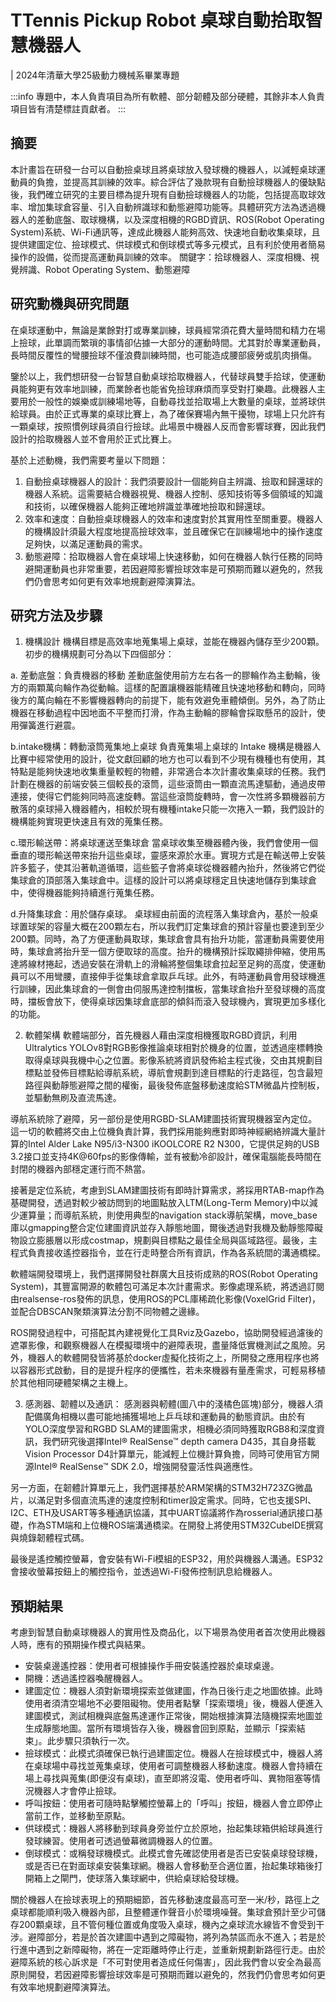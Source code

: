 # TTennis Pickup Robot 桌球自動拾取智慧機器人
| 2024年清華大學25級動力機械系畢業專題

:::info
專題中，本人負責項目為所有軟體、部分韌體及部分硬體，其餘非本人負責項目皆有清楚標註貢獻者。
:::


## 摘要
本計畫旨在研發一台可以自動撿桌球且將桌球放入發球機的機器人，以減輕桌球運動員的負擔，並提高其訓練的效率。綜合評估了幾款現有自動撿球機器人的優缺點後，我們確立研究的主要目標為提升現有自動撿球機器人的功能，包括提高取球效率、增加集球倉容量、引入自動辨識球和動態避障功能等。具體研究方法為透過機器人的差動底盤、取球機構，以及深度相機的RGBD資訊、ROS(Robot Operating System)系統、Wi-Fi通訊等，達成此機器人能夠高效、快速地自動收集桌球，且提供建圖定位、撿球模式、供球模式和倒球模式等多元模式，且有利於使用者簡易操作的設備，從而提高運動員訓練的效率。
關鍵字：拾球機器人、深度相機、視覺辨識、Robot Operating System、動態避障


## 研究動機與研究問題
在桌球運動中，無論是業餘對打或專業訓練，球員經常須花費大量時間和精力在場上撿球，此單調而繁瑣的事情卻佔據一大部分的運動時間。尤其對於專業運動員，長時間反覆性的彎腰撿球不僅浪費訓練時間，也可能造成腰部疲勞或肌肉損傷。

鑒於以上，我們想研發一台智慧自動桌球拾取機器人，代替球員雙手拾球，使運動員能夠更有效率地訓練，而業餘者也能省免撿球麻煩而享受對打樂趣。此機器人主要用於一般性的娛樂或訓練場地等，自動尋找並拾取場上大數量的桌球，並將球供給球員。由於正式專業的桌球比賽上，為了確保賽場內無干擾物，球場上只允許有一顆桌球，按照慣例球員須自行撿球。此場景中機器人反而會影響球賽，因此我們設計的拾取機器人並不會用於正式比賽上。

基於上述動機，我們需要考量以下問題：
1. 自動撿桌球機器人的設計：我們須要設計一個能夠自主辨識、撿取和歸還球的機器人系統。這需要結合機器視覺、機器人控制、感知技術等多個領域的知識和技術，以確保機器人能夠正確地辨識並準確地撿取和歸還球。
2. 效率和速度：自動撿桌球機器人的效率和速度對於其實用性至關重要。機器人的機構設計須最大程度地提高撿球效率，並且確保它在訓練場地中的操作速度足夠快，以滿足運動員的需求。
3. 動態避障：拾取機器人會在桌球場上快速移動，如何在機器人執行任務的同時避開運動員也非常重要，若因避障影響撿球效率是可預期而難以避免的，然我們仍會思考如何更有效率地規劃避障演算法。


## 研究方法及步驟
1. 機構設計
機構目標是高效率地蒐集場上桌球，並能在機器內儲存至少200顆。初步的機構規劃可分為以下四個部分：

  a. 差動底盤：負責機器的移動
  差動底盤使用前方左右各一的膠輪作為主動輪，後方的兩顆萬向輪作為從動輪。這樣的配置讓機器能精確且快速地移動和轉向，同時後方的萬向輪在不影響機器轉向的前提下，能有效避免車體傾倒。另外，為了防止機器在移動過程中因地面不平整而打滑，作為主動輪的膠輪會採取懸吊的設計，使用彈簧進行避震。

  b.intake機構：轉動滾筒蒐集地上桌球
  負責蒐集場上桌球的 Intake 機構是機器人比賽中經常使用的設計，從文獻回顧的地方也可以看到不少現有機種也有使用，其特點是能夠快速地收集重量較輕的物體，非常適合本次計畫收集桌球的任務。我們計劃在機器的前端安裝三個較長的滾筒，這些滾筒由一顆直流馬達驅動，通過皮帶連接，使得它們能夠同時高速旋轉。當這些滾筒旋轉時，會一次性將多顆機器前方散落的桌球掃入機器體內，相較於現有機種intake只能一次捲入一顆，我們設計的機構能夠實現更快速且有效的蒐集任務。

  c.環形輸送帶：將桌球運送至集球倉
  當桌球收集至機器體內後，我們會使用一個垂直的環形輸送帶來抬升這些桌球，靈感來源於水車。實現方式是在輸送帶上安裝許多籃子，使其沿著軌道循環，這些籃子會將桌球從機器體內抬升，然後將它們從集球倉的頂部落入集球倉中。這樣的設計可以將桌球穩定且快速地儲存到集球倉中，使得機器能夠持續進行蒐集任務。

  d.升降集球倉：用於儲存桌球。
  桌球經由前面的流程落入集球倉內，基於一般桌球置球架的容量大概在200顆左右，所以我們訂定集球倉的預計容量也要達到至少200顆。同時，為了方便運動員取球，集球倉會具有抬升功能，當運動員需要使用時，集球倉將抬升至一個方便取球的高度。抬升的機構預計採取繩排伸縮，使用馬達將線材捲起，透過安裝在滑軌上的滑輪將整個集球倉拉起至足夠的高度，使運動員可以不用彎腰，直接伸手從集球倉拿取乒乓球。此外，有時運動員會用發球機進行訓練，因此集球倉的一側會由伺服馬達控制擋板，當集球倉抬升至發球機的高度時，擋板會放下，使得桌球因集球倉底部的傾斜而滾入發球機內，實現更加多樣化的功能。

2. 軟體架構
  軟體端部分，首先機器人藉由深度相機獲取RGBD資訊，利用Ultralytics YOLOv8對RGB影像推論桌球相對於機身的位置，並透過座標轉換取得桌球與我機中心之位置。影像系統將資訊發佈給主程式後，交由其規劃目標點並發佈目標點給導航系統，導航會規劃到達目標點的行走路徑，包含最短路徑與動靜態避障之間的權衡，最後發佈底盤移動速度給STM微晶片控制板，並驅動無刷及直流馬達。

  導航系統除了避障，另一部份是使用RGBD-SLAM建圖技術實現機器室內定位。這一切的軟體將交由上位機負責計算，我們採用能夠應對即時神經網絡辨識大量計算的Intel Alder Lake N95/i3-N300 iKOOLCORE R2 N300，它提供足夠的USB 3.2接口並支持4K@60fps的影像傳輸，並有被動冷卻設計，確保電腦能長時間在封閉的機器內部穩定運行而不熱當。

  接著是定位系統，考慮到SLAM建圖技術有即時計算需求，將採用RTAB-map作為基礎開發，透過對較少被訪問到的地圖點放入LTM(Long-Term Memory)中以減少運算量；而導航系統，則使用典型的navigation stack導航架構，move_base庫以gmapping整合定位建圖資訊並存入靜態地圖，爾後透過對我機及動靜態障礙物設立膨脹層以形成costmap，規劃與目標點之最佳全局與區域路徑。最後，主程式負責接收遙控器指令，並在行走時整合所有資訊，作為各系統間的溝通橋樑。

  軟體端開發環境上，我們選擇開發社群廣大且技術成熟的ROS(Robot Operating System)，其豐富開源的軟體包可滿足本次計畫需求。影像處理系統，將透過訂閱由realsense-ros發佈的訊息，使用ROS的PCL庫稀疏化影像(VoxelGrid Filter)，並配合DBSCAN聚類演算法分割不同物體之邊緣。

  ROS開發過程中，可搭配其內建視覺化工具Rviz及Gazebo，協助開發經過濾後的遮罩影像，和觀察機器人在模擬環境中的避障表現，盡量降低實機測試之風險。另外，機器人的軟體開發皆將基於docker虛擬化技術之上，所開發之應用程序也將以容器形式啟動，目的是提升程序的便攜性，若未來機器有量產需求，可輕易移植於其他相同硬體架構之主機上。

3. 感測器、韌體以及通訊：
感測器與軔體(圖八中的淺橘色區塊)部分，機器人須配備廣角相機以盡可能地捕獲場地上乒乓球和運動員的動態資訊。由於有YOLO深度學習和RGBD SLAM的建圖需求，相機必須同時獲取RGB8和深度資訊，我們研究後選擇Intel® RealSense™ depth camera D435，其自身搭載Vision Processor D4計算單元，能減輕上位機計算負擔，同時可使用官方開源Intel® RealSense™ SDK 2.0，增強開發靈活性與適應性。

另一方面，在韌體計算單元上，我們選擇基於ARM架構的STM32H723ZG微晶片，以滿足對多個直流馬達的速度控制和timer設定需求。同時，它也支援SPI、I2C、ETH及USART等多種通訊協議，其中UART協議將作為rosserial通訊接口基礎，作為STM端和上位機ROS端溝通橋梁。在開發上將使用STM32CubeIDE撰寫與燒錄韌體程式碼。

最後是遙控觸控螢幕，會安裝有Wi-Fi模組的ESP32，用於與機器人溝通。ESP32會接收螢幕按鈕上的觸控指令，並透過Wi-Fi發佈控制訊息給機器人。

## 預期結果
考慮到智慧自動桌球機器人的實用性及商品化，以下場景為使用者首次使用此機器人時，應有的預期操作模式與結果。
* 安裝桌邊遙控器：使用者可根據操作手冊安裝遙控器於桌球桌邊。
* 開機：透過遙控器喚醒機器人。
* 建圖定位：機器人須對新環境探索並做建圖，作為日後行走之地圖依據。此時使用者須清空場地不必要阻礙物。使用者點擊「探索環境」後，機器人便進入建圖模式，測試相機與底盤馬達運作正常後，開始根據演算法隨機探索地圖並生成靜態地圖。當所有環境皆存入後，機器會回到原點，並顯示「探索結束」。此步驟只須執行一次。
* 撿球模式：此模式須確保已執行過建圖定位。機器人在撿球模式中，機器人將在桌球場中尋找並蒐集桌球，使用者可調整機器人移動速度。機器人會持續在場上尋找與蒐集(即便沒有桌球)，直至即將沒電、使用者呼叫、異物阻塞等情況機器人才會停止撿球。
* 呼叫按鈕：使用者可隨時點擊觸控螢幕上的「呼叫」按鈕，機器人會立即停止當前工作，並移動至原點。
* 供球模式：機器人將移動到球員身旁並佇立於原地，抬起集球箱供給球員進行發球練習。使用者可透過螢幕微調機器人的位置。
* 倒球模式：或稱發球機模式。此模式會先確認使用者是否已安裝桌球發球機，或是否已在對面球桌安裝集球網。機器人會移動至合適位置，抬起集球箱後打開箱上之閘門，使球落入集球網中，供給桌球給發球機。

關於機器人在撿球表現上的預期細節，首先移動速度最高可至一米/秒，路徑上之桌球都能順利吸入機器內部，且整體運作聲音小於環境噪聲。集球倉預計至少可儲存200顆桌球，且不管何種位置或角度吸入桌球，機內之桌球流水線皆不會受到干涉。避障部分，若是於首次建圖中遇到之障礙物，將列為禁區而永不進入；若是於行進中遇到之新障礙物，將在一定距離時停止行走，並重新規劃新路徑行走。由於避障系統的核心訴求是「不可對使用者造成任何傷害」，因此我們會以安全為最高原則開發，若因避障影響撿球效率是可預期而難以避免的，然我們仍會思考如何更有效率地規劃避障演算法。